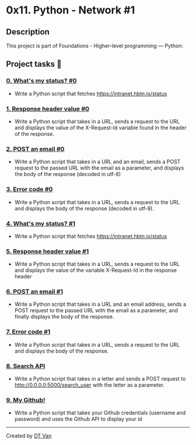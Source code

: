 # 0x11. Python - Network #1
## Description
 This project is part of Foundations - Higher-level programming ― Python:
## Project tasks :wrench:
### [0. What's my status? #0 ](./0-hbtn_status.py) 
* Write a Python script that fetches https://intranet.hbtn.io/status
### [1. Response header value #0 ](./0x11-python-network_1) 
* Write a Python script that takes in a URL, sends a request to the URL and displays the value of the X-Request-Id variable found in the header of the response.
### [2. POST an email #0 ](./1-hbtn_header.py) 
* Write a Python script that takes in a URL and an email, sends a POST request to the passed URL with the email as a parameter, and displays the body of the response (decoded in utf-8)
### [3. Error code #0 ](./2-post_email.py) 
* Write a Python script that takes in a URL, sends a request to the URL and displays the body of the response (decoded in utf-8).
### [4. What's my status? #1 ](./urllib) 
* Write a Python script that fetches https://intranet.hbtn.io/status
### [5. Response header value #1 ](./3-error_code.py) 
* Write a Python script that takes in a URL, sends a request to the URL and displays the value of the variable X-Request-Id in the response header
### [6. POST an email #1 ](./4-hbtn_status.py) 
* Write a Python script that takes in a URL and an email address, sends a POST request to the passed URL with the email as a parameter, and finally displays the body of the response.
### [7. Error code #1 ](./5-hbtn_header.py) 
* Write a Python script that takes in a URL, sends a request to the URL and displays the body of the response.
### [8. Search API ](./6-post_email.py) 
* Write a Python script that takes in a letter and sends a POST request to http://0.0.0.0:5000/search_user with the letter as a parameter.
### [9. My Github! ](./requests) 
* Write a Python script that takes your Github credentials (username and password) and uses the Github API to display your id
---
Created by [DT Van](https://github.com/dtvangogh)